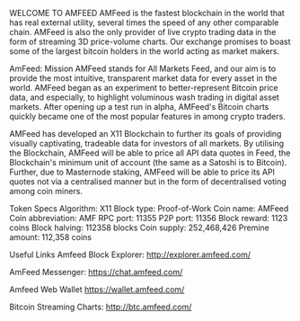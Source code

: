 WELCOME TO AMFEED
AMFeed is the fastest blockchain in the world that has real external utility, several times the speed of any other comparable chain. AMFeed is also the only provider of live crypto trading data in the form of streaming 3D price-volume charts. Our exchange promises to boast some of the largest bitcoin holders in the world acting as market makers.

AmFeed: Mission
AMFeed stands for All Markets Feed, and our aim is to provide the most intuitive, transparent market data for every asset in the world. AMFeed began as an experiment to better-represent Bitcoin price data, and especially, to highlight voluminous wash trading in digital asset markets. After opening up a test run in alpha, AMFeed's Bitcoin charts quickly became one of the most popular features in among crypto traders.


AMFeed has developed an X11 Blockchain to further its goals of providing visually captivating, tradeable data for investors of all markets. By utilising the Blockchain, AMFeed will be able to price all API data quotes in Feed, the Blockchain's minimum unit of account (the same as a Satoshi is to Bitcoin). Further, due to Masternode staking, AMFeed will be able to price its API quotes not via a centralised manner but in the form of decentralised voting among coin miners.


Token Specs
Algorithm: X11
Block type: Proof-of-Work
Coin name: AMFeed
Coin abbreviation: AMF
RPC port: 11355
P2P port: 11356
Block reward: 1123 coins
Block halving: 112358 blocks
Coin supply: 252,468,426
Premine amount: 112,358 coins

Useful Links
Amfeed Block Explorer: http://explorer.amfeed.com/

AmFeed Messenger: https://chat.amfeed.com/

Amfeed Web Wallet https://wallet.amfeed.com/

Bitcoin Streaming Charts: http://btc.amfeed.com/
